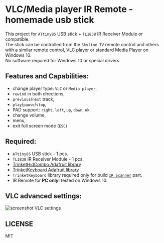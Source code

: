 # VLC/Media player IR Remote - homemade usb stick

 This project for `ATtiny85` USB stick + `TL1838` IR Receiver Module or compatible.  
 The stick can be controlled from the `Skyline TV` remote control and others with a similar remote control, VLC player or standard Media Player on Windows 10.  
 No software required for Windows 10 or special drivers.
 
## Features and Capabilities:

- change player type: `VLC` or `Media player`,
- `rewind` in both directions,
- `previous`/`next` track,
- `play`/`pause`/`stop`,
- PAD support: `right`, `left`, `up`, `down`, `ok`
- change volume,
- menu,
- exit full screen mode (`ESC`)

## Required:

- `ATtiny85` USB stick - 1 pcs.
- `TL1838` IR Receiver Module - 1 pcs.  
- [TrinketHidCombo Adafruit library](https://github.com/adafruit/Adafruit-Trinket-USB/tree/master/TrinketHidCombo)  
- [TrinketKeyboard Adafruit library](https://github.com/adafruit/Adafruit-Trinket-USB/tree/master/TrinketKeyboard)  
- `TrinketKeyboard` library required only for build [`IR Scanner`](/blob/master/src/IR-Scanner-ATtiny85.ino) part.
- IR Remote for **PC only**! tested on Windows 10.

## VLC advanced settings:

![screenshot VLC settings](https://clonetv.github.io/VLC-Media-player-IR-Remote-ATtiny85/vlc-interfaces.png)

## LICENSE

MIT
